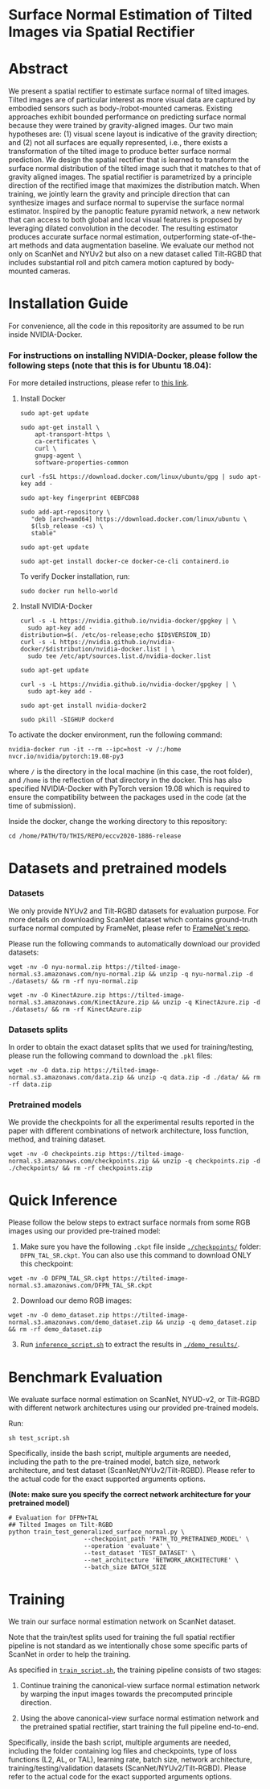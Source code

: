 # Surface Normal Estimation of Tilted Images via Spatial Rectifier

# Abstract

We present a spatial rectifier to estimate surface normal of tilted images. 
Tilted images are of particular interest as more visual data are captured by embodied sensors such as body-/robot-mounted cameras. Existing approaches exhibit bounded performance on predicting surface normal because they were trained by gravity-aligned images. 
Our two main hypotheses are: (1) visual scene layout is indicative of the gravity direction; and 
(2) not all surfaces are equally represented, i.e., there exists a transformation of the tilted image to produce better surface normal prediction. 
We design the spatial rectifier that is learned to transform the surface normal distribution of the tilted image such that it matches to that of gravity aligned images. 
The spatial rectifier is parametrized by a principle direction of the rectified image that maximizes the distribution match. 
When training, we jointly learn the gravity and principle direction that can synthesize images and surface normal to supervise the surface normal estimator. 
Inspired by the panoptic feature pyramid network, a new network that can access to both global and local visual features is proposed by leveraging dilated convolution in the decoder. The resulting estimator produces accurate surface normal estimation, outperforming state-of-the-art methods and data augmentation baseline. 
We evaluate our method not only on ScanNet and NYUv2 but also on a new dataset called Tilt-RGBD that includes substantial roll and pitch camera motion captured by body-mounted cameras.

# Installation Guide
For convenience, all the code in this repositority are assumed to be run inside NVIDIA-Docker. 

### For instructions on installing NVIDIA-Docker, please follow the following steps (note that this is for Ubuntu 18.04):

For more detailed instructions, please refer to [this link](https://cnvrg.io/how-to-setup-docker-and-nvidia-docker-2-0-on-ubuntu-18-04/).
1. Install Docker

    ```
    sudo apt-get update
    
    sudo apt-get install \
        apt-transport-https \
        ca-certificates \
        curl \
        gnupg-agent \
        software-properties-common
        
    curl -fsSL https://download.docker.com/linux/ubuntu/gpg | sudo apt-key add -
    
    sudo apt-key fingerprint 0EBFCD88
    
    sudo add-apt-repository \
       "deb [arch=amd64] https://download.docker.com/linux/ubuntu \
       $(lsb_release -cs) \
       stable"
    
    sudo apt-get update
    
    sudo apt-get install docker-ce docker-ce-cli containerd.io
    ```
    
    To verify Docker installation, run:

    ```
    sudo docker run hello-world
    ```

2. Install NVIDIA-Docker

    ```
    curl -s -L https://nvidia.github.io/nvidia-docker/gpgkey | \
      sudo apt-key add -
    distribution=$(. /etc/os-release;echo $ID$VERSION_ID)
    curl -s -L https://nvidia.github.io/nvidia-docker/$distribution/nvidia-docker.list | \
      sudo tee /etc/apt/sources.list.d/nvidia-docker.list
      
    sudo apt-get update
    
    curl -s -L https://nvidia.github.io/nvidia-docker/gpgkey | \
      sudo apt-key add -
    
    sudo apt-get install nvidia-docker2
    
    sudo pkill -SIGHUP dockerd
    ```

To activate the docker environment, run the following command:

```
nvidia-docker run -it --rm --ipc=host -v /:/home nvcr.io/nvidia/pytorch:19.08-py3
```

where `/` is the directory in the local machine (in this case, the root folder), and `/home` is the reflection of that directory in the docker. 
This has also specified NVIDIA-Docker with PyTorch version 19.08 which is required to ensure the compatibility 
between the packages used in the code (at the time of submission).

Inside the docker, change the working directory to this repository: 
```
cd /home/PATH/TO/THIS/REPO/eccv2020-1886-release
```

# Datasets and pretrained models

### Datasets

We only provide NYUv2 and Tilt-RGBD datasets for evaluation purpose. For more details on downloading ScanNet dataset which contains ground-truth surface normal computed by FrameNet, 
please refer to [FrameNet's repo](https://github.com/hjwdzh/FrameNet/tree/master/src).

Please run the following commands to automatically download our provided datasets:

```
wget -nv -O nyu-normal.zip https://tilted-image-normal.s3.amazonaws.com/nyu-normal.zip && unzip -q nyu-normal.zip -d ./datasets/ && rm -rf nyu-normal.zip

wget -nv -O KinectAzure.zip https://tilted-image-normal.s3.amazonaws.com/KinectAzure.zip && unzip -q KinectAzure.zip -d ./datasets/ && rm -rf KinectAzure.zip
```

### Datasets splits
In order to obtain the exact dataset splits that we used for training/testing, please run the following command to download the `.pkl` files:

```
wget -nv -O data.zip https://tilted-image-normal.s3.amazonaws.com/data.zip && unzip -q data.zip -d ./data/ && rm -rf data.zip
```

### Pretrained models

We provide the checkpoints for all the experimental results reported in the paper with different combinations of 
network architecture, loss function, method, and training dataset. 

```
wget -nv -O checkpoints.zip https://tilted-image-normal.s3.amazonaws.com/checkpoints.zip && unzip -q checkpoints.zip -d ./checkpoints/ && rm -rf checkpoints.zip
```


# Quick Inference

Please follow the below steps to extract surface normals from some RGB images using our provided pre-trained model:
1. Make sure you have the following `.ckpt` file inside [`./checkpoints/`](./checkpoints) folder: 
`DFPN_TAL_SR.ckpt`.
You can also use this command to download ONLY this checkpoint:

```
wget -nv -O DFPN_TAL_SR.ckpt https://tilted-image-normal.s3.amazonaws.com/DFPN_TAL_SR.ckpt
```

2. Download our demo RGB images:

```
wget -nv -O demo_dataset.zip https://tilted-image-normal.s3.amazonaws.com/demo_dataset.zip && unzip -q demo_dataset.zip && rm -rf demo_dataset.zip
```

3. Run [`inference_script.sh`](./inference_script.sh) to extract the results in [`./demo_results/`](./demo_results).


# Benchmark Evaluation
We evaluate surface normal estimation on ScanNet, NYUD-v2, or Tilt-RGBD with different network architectures using our provided pre-trained models.

Run:
```
sh test_script.sh
```


Specifically, inside the bash script, multiple arguments are needed, including the path to the pre-trained model, batch size, network architecture, and test dataset (ScanNet/NYUv2/Tilt-RGBD).
Please refer to the actual code for the exact supported arguments options.

**(Note: make sure you specify the correct network architecture for your pretrained model)**

```
# Evaluation for DFPN+TAL
## Tilted Images on Tilt-RGBD
python train_test_generalized_surface_normal.py \
                     --checkpoint_path 'PATH_TO_PRETRAINED_MODEL' \
                     --operation 'evaluate' \
                     --test_dataset 'TEST_DATASET' \
                     --net_architecture 'NETWORK_ARCHITECTURE' \
                     --batch_size BATCH_SIZE
```

# Training

We train our surface normal estimation network on ScanNet dataset. 

Note that the train/test splits used for training the full spatial rectifier pipeline is not standard as we 
intentionally chose some specific parts of ScanNet in order to help the training.

As specified in [`train_script.sh`](./train_script.sh), the training pipeline consists of two stages: 

1) Continue training the canonical-view surface normal estimation network by warping the input images towards the precomputed principle direction. 

2) Using the above canonical-view surface normal estimation network and the pretrained spatial rectifier, start training the full pipeline end-to-end.


Specifically, inside the bash script, multiple arguments are needed, including the folder containing log files and checkpoints,
type of loss functions (L2, AL, or TAL), learning rate, batch size, network architecture, training/testing/validation datasets (ScanNet/NYUv2/Tilt-RGBD). 
Please refer to the actual code for the exact supported arguments options.






